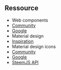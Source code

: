 ## Ressource

* Web components
 * [Community](https://customelements.io/)
 * [Google](https://elements.polymer-project.org/)
* Material design
 * [Inspiration](https://material.uplabs.com/)
* Material design icons
 * [Community](https://materialdesignicons.com/)
 * [Google](https://design.google.com/icons/)
* [SteemJS API](https://github.com/adcpm/steem)
